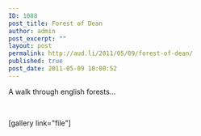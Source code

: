 ```yaml
---
ID: 1088
post_title: Forest of Dean
author: admin
post_excerpt: ""
layout: post
permalink: http://aud.li/2011/05/09/forest-of-dean/
published: true
post_date: 2011-05-09 10:00:52
---
```

A walk through english forests...

&nbsp;

[gallery link="file"]

&nbsp;